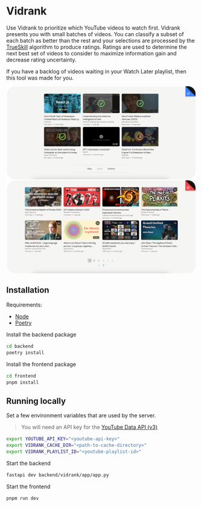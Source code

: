 # Vidrank

Use Vidrank to prioritize which YouTube videos to watch first. Vidrank presents you with small batches of videos. You can classify a subset of each batch as better than the rest and your selections are processed by the [TrueSkill](https://www.microsoft.com/en-us/research/project/trueskill-ranking-system/) algorithm to produce ratings. Ratings are used to determine the next best set of videos to consider to maximize information gain and decrease rating uncertainty.

If you have a backlog of videos waiting in your Watch Later playlist, then this tool was made for you.

<div align="center">
  <img src="assets/main.png" width=500>
  <img src="assets/ratings.png" width=500>
</div>

## Installation

Requirements:

- [Node](https://nodejs.org/en/download)
- [Poetry](https://python-poetry.org/)

Install the backend package

```bash
cd backend
poetry install
```

Install the frontend package

```bash
cd frontend
pnpm install
```

## Running locally

Set a few environment variables that are used by the server.

> You will need an API key for the [YouTube Data API (v3)](https://developers.google.com/youtube/v3)

```bash
export YOUTUBE_API_KEY="<youtube-api-key>"
export VIDRANK_CACHE_DIR="<path-to-cache-directory>"
export VIDRANK_PLAYLIST_ID="<youtube-playlist-id>"
```

Start the backend

```bash
fastapi dev backend/vidrank/app/app.py
```

Start the frontend

```bash
pnpm run dev
```
